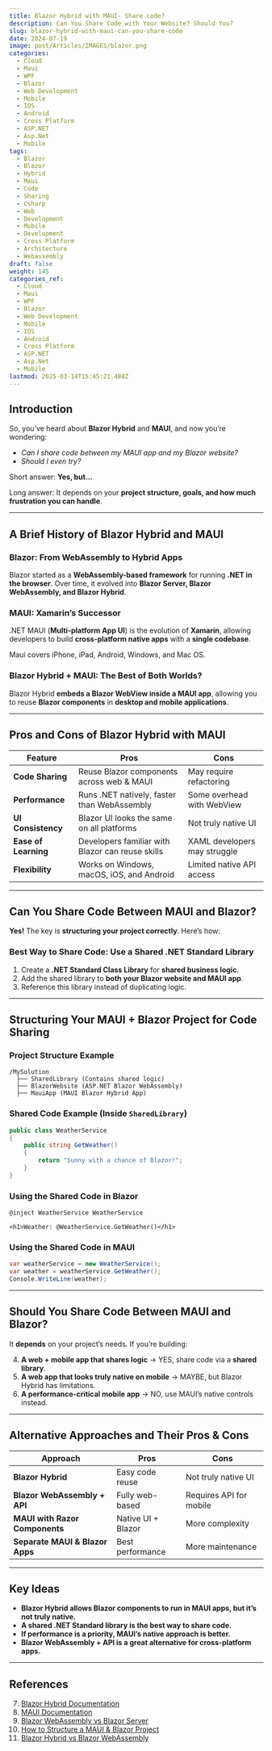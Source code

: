 ```yaml
---
title: Blazor Hybrid with MAUI- Share code?
description: Can You Share Code with Your Website? Should You?
slug: blazor-hybrid-with-maui-can-you-share-code
date: 2024-07-19
image: post/Articles/IMAGES/blazor.png
categories:
  - Cloud
  - Maui
  - WPF
  - Blazor
  - Web Development
  - Mobile
  - IOS
  - Android
  - Cross Platform
  - ASP.NET
  - Asp.Net
  - Mobile
tags:
  - Blazor
  - Blazor
  - Hybrid
  - Maui
  - Code
  - Sharing
  - Csharp
  - Web
  - Development
  - Mobile
  - Development
  - Cross-Platform
  - Architecture
  - Webassembly
draft: false
weight: 145
categories_ref:
  - Cloud
  - Maui
  - WPF
  - Blazor
  - Web Development
  - Mobile
  - IOS
  - Android
  - Cross Platform
  - ASP.NET
  - Asp.Net
  - Mobile
lastmod: 2025-03-14T15:45:21.488Z
---
```

<!--
# Advantages and Disadvantages of Blazor Hybrid with MAUI. Can You Share Code with Your Website? Should You? How to Structure Your MAUI Project to Share Code with Your Blazor Website. Alternative Approaches Pros and Cons
-->

## Introduction

So, you’ve heard about **Blazor Hybrid** and **MAUI**, and now you’re wondering:

* *Can I share code between my MAUI app and my Blazor website?*
* *Should I even try?*

Short answer: **Yes, but…**

Long answer: It depends on your **project structure, goals, and how much frustration you can handle**.

<!--
In this article, we’ll explore:

- The **history of Blazor Hybrid & MAUI**
- **How to structure a project** to share code between MAUI and a Blazor website
- The **pros and cons** of different approaches
- **Code examples** showing how to make it all work
-->

***

## A Brief History of Blazor Hybrid and MAUI

### **Blazor: From WebAssembly to Hybrid Apps**

Blazor started as a **WebAssembly-based framework** for running **.NET in the browser**. Over time, it evolved into **Blazor Server, Blazor WebAssembly, and Blazor Hybrid**.

### **MAUI: Xamarin’s Successor**

.NET MAUI (**Multi-platform App UI**) is the evolution of **Xamarin**, allowing developers to build **cross-platform native apps** with a **single codebase**.

Maui covers iPhone, iPad, Android, Windows, and Mac OS.

### **Blazor Hybrid + MAUI: The Best of Both Worlds?**

Blazor Hybrid **embeds a Blazor WebView inside a MAUI app**, allowing you to reuse **Blazor components** in **desktop and mobile applications**.

***

## Pros and Cons of Blazor Hybrid with MAUI

| Feature              | Pros                                             | Cons                         |
| -------------------- | ------------------------------------------------ | ---------------------------- |
| **Code Sharing**     | Reuse Blazor components across web & MAUI        | May require refactoring      |
| **Performance**      | Runs .NET natively, faster than WebAssembly      | Some overhead with WebView   |
| **UI Consistency**   | Blazor UI looks the same on all platforms        | Not truly native UI          |
| **Ease of Learning** | Developers familiar with Blazor can reuse skills | XAML developers may struggle |
| **Flexibility**      | Works on Windows, macOS, iOS, and Android        | Limited native API access    |

***

## Can You Share Code Between MAUI and Blazor?

**Yes!** The key is **structuring your project correctly**. Here’s how:

### **Best Way to Share Code**: Use a **Shared .NET Standard Library**

1. Create a **.NET Standard Class Library** for **shared business logic**.
2. Add the shared library to **both your Blazor website and MAUI app**.
3. Reference this library instead of duplicating logic.

***

## Structuring Your MAUI + Blazor Project for Code Sharing

### **Project Structure Example**

```plaintext
/MySolution
  ├── SharedLibrary (Contains shared logic)
  ├── BlazorWebsite (ASP.NET Blazor WebAssembly)
  ├── MauiApp (MAUI Blazor Hybrid App)
```

### **Shared Code Example** (Inside `SharedLibrary`)

```csharp
public class WeatherService
{
    public string GetWeather()
    {
        return "Sunny with a chance of Blazor!";
    }
}
```

### **Using the Shared Code in Blazor**

```razor
@inject WeatherService WeatherService

<h1>Weather: @WeatherService.GetWeather()</h1>
```

### **Using the Shared Code in MAUI**

```csharp
var weatherService = new WeatherService();
var weather = weatherService.GetWeather();
Console.WriteLine(weather);
```

***

## Should You Share Code Between MAUI and Blazor?

It **depends** on your project’s needs. If you’re building:

4. **A web + mobile app that shares logic** → YES, share code via a **shared library**.
5. **A web app that looks truly native on mobile** → MAYBE, but Blazor Hybrid has limitations.
6. **A performance-critical mobile app** → NO, use MAUI’s native controls instead.

***

## Alternative Approaches and Their Pros & Cons

| Approach                        | Pros               | Cons                    |
| ------------------------------- | ------------------ | ----------------------- |
| **Blazor Hybrid**               | Easy code reuse    | Not truly native UI     |
| **Blazor WebAssembly + API**    | Fully web-based    | Requires API for mobile |
| **MAUI with Razor Components**  | Native UI + Blazor | More complexity         |
| **Separate MAUI & Blazor Apps** | Best performance   | More maintenance        |

***

## Key Ideas

* **Blazor Hybrid allows Blazor components to run in MAUI apps, but it’s not truly native.**
* **A shared .NET Standard library is the best way to share code.**
* **If performance is a priority, MAUI’s native approach is better.**
* **Blazor WebAssembly + API is a great alternative for cross-platform apps.**

***

## References

7. [Blazor Hybrid Documentation](https://learn.microsoft.com/en-us/aspnet/core/blazor/hybrid)
8. [MAUI Documentation](https://learn.microsoft.com/en-us/dotnet/maui/)
9. [Blazor WebAssembly vs Blazor Server](https://dotnet.microsoft.com/en-us/apps/aspnet/web-apps/blazor)
10. [How to Structure a MAUI & Blazor Project](https://devblogs.microsoft.com/dotnet/how-to-structure-blazor-and-maui/)
11. [Blazor Hybrid vs Blazor WebAssembly](https://www.thinktecture.com/en/blazor/blazor-hybrid-vs-blazor-webassembly/)
